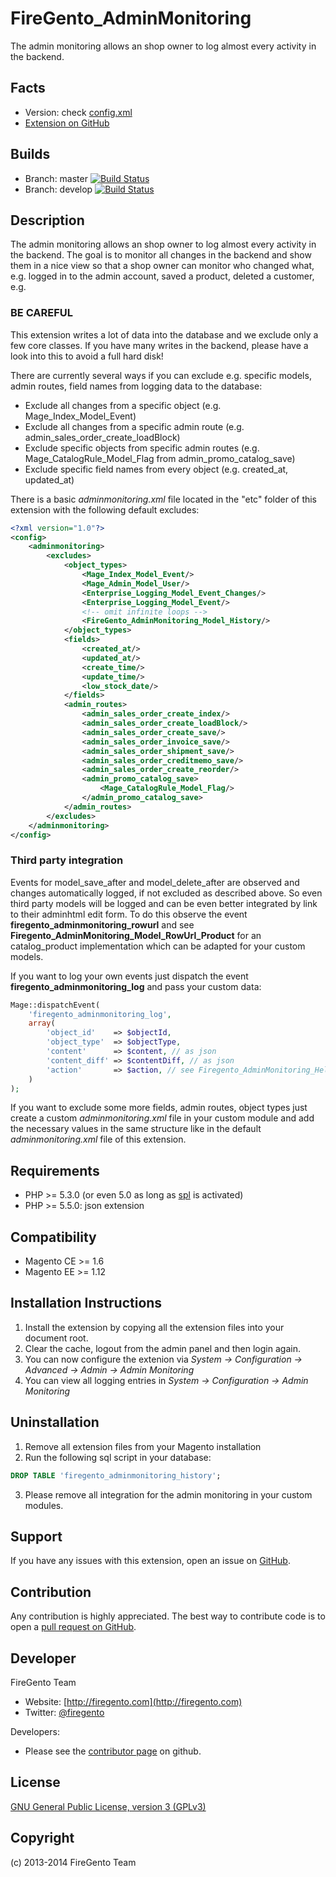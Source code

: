 FireGento_AdminMonitoring
=========================

The admin monitoring allows an shop owner to log almost every activity in the backend.

Facts
-----
- Version: check [config.xml](https://github.com/firegento/firegento-adminmonitoring/blob/master/src/app/code/community/FireGento/AdminMonitoring/etc/config.xml)
- [Extension on GitHub](https://github.com/firegento/firegento-adminmonitoring/)

Builds
------
- Branch: master [![Build Status](https://travis-ci.org/firegento/firegento-adminmonitoring.png?branch=master)](https://travis-ci.org/firegento/firegento-adminmonitoring)
- Branch: develop [![Build Status](https://travis-ci.org/firegento/firegento-adminmonitoring.png?branch=develop)](https://travis-ci.org/firegento/firegento-adminmonitoring)

Description
-----------
The admin monitoring allows an shop owner to log almost every activity in the backend. The goal is to monitor all changes in the backend and show them in a nice view so that
a shop owner can monitor who changed what, e.g. logged in to the admin account, saved a product, deleted a customer, e.g.

### BE CAREFUL
This extension writes a lot of data into the database and we exclude only a few core classes. If you have many writes in the backend, please have a look into this to avoid a full hard disk!

There are currently several ways if you can exclude e.g. specific models, admin routes, field names from logging data to the database:
- Exclude all changes from a specific object (e.g. Mage_Index_Model_Event)
- Exclude all changes from a specific admin route (e.g. admin_sales_order_create_loadBlock)
- Exclude specific objects from specific admin routes (e.g. Mage_CatalogRule_Model_Flag from admin_promo_catalog_save)
- Exclude specific field names from every object (e.g. created_at, updated_at)

There is a basic *adminmonitoring.xml* file located in the "etc" folder of this extension with the following default excludes:

```xml
<?xml version="1.0"?>
<config>
    <adminmonitoring>
        <excludes>
            <object_types>
                <Mage_Index_Model_Event/>
                <Mage_Admin_Model_User/>
                <Enterprise_Logging_Model_Event_Changes/>
                <Enterprise_Logging_Model_Event/>
                <!-- omit infinite loops -->
                <FireGento_AdminMonitoring_Model_History/>
            </object_types>
            <fields>
                <created_at/>
                <updated_at/>
                <create_time/>
                <update_time/>
                <low_stock_date/>
            </fields>
            <admin_routes>
                <admin_sales_order_create_index/>
                <admin_sales_order_create_loadBlock/>
                <admin_sales_order_create_save/>
                <admin_sales_order_invoice_save/>
                <admin_sales_order_shipment_save/>
                <admin_sales_order_creditmemo_save/>
                <admin_sales_order_create_reorder/>
                <admin_promo_catalog_save>
                    <Mage_CatalogRule_Model_Flag/>
                </admin_promo_catalog_save>
            </admin_routes>
        </excludes>
    </adminmonitoring>
</config>
```


### Third party integration

Events for model_save_after and model_delete_after are observed and changes automatically logged, if not excluded as described above.
So even third party models will be logged and can be even better integrated by link to their adminhtml edit form.
To do this observe the event **firegento_adminmonitoring_rowurl** and see **Firegento_AdminMonitoring_Model_RowUrl_Product** for an catalog_product implementation which can be adapted for your custom models.

If you want to log your own events just dispatch the event **firegento_adminmonitoring_log** and pass your custom data:

```php
Mage::dispatchEvent(
    'firegento_adminmonitoring_log',
    array(
        'object_id'    => $objectId,
        'object_type'  => $objectType,
        'content'      => $content, // as json
        'content_diff' => $contentDiff, // as json
        'action'       => $action, // see Firegento_AdminMonitoring_Helper_Data for possible ACTION constants
    )
);
```

If you want to exclude some more fields, admin routes, object types just create a custom *adminmonitoring.xml* file 
in your custom module and add the necessary values in the same structure like in the default *adminmonitoring.xml* file of this extension.


Requirements
------------
- PHP >= 5.3.0 (or even 5.0 as long as [spl](http://www.php.net/manual/en/book.spl.php) is activated)
- PHP >= 5.5.0: json extension

Compatibility
-------------
- Magento CE >= 1.6
- Magento EE >= 1.12

Installation Instructions
-------------------------
1. Install the extension by copying all the extension files into your document root.
2. Clear the cache, logout from the admin panel and then login again.
3. You can now configure the extenion via *System -> Configuration -> Advanced -> Admin -> Admin Monitoring*
4. You can view all logging entries in *System -> Configuration -> Admin Monitoring*

Uninstallation
--------------
1. Remove all extension files from your Magento installation
2. Run the following sql script in your database:

```sql
DROP TABLE 'firegento_adminmonitoring_history';
```

3. Please remove all integration for the admin monitoring in your custom modules.

Support
-------
If you have any issues with this extension, open an issue on [GitHub](https://github.com/firegento/firegento-adminmonitoring/issues).

Contribution
------------
Any contribution is highly appreciated. The best way to contribute code is to open a [pull request on GitHub](https://help.github.com/articles/using-pull-requests).

Developer
---------
FireGento Team
* Website: [http://firegento.com](http://firegento.com)
* Twitter: [@firegento](https://twitter.com/firegento)

Developers:
* Please see the [contributor page](https://github.com/firegento/firegento-adminmonitoring/graphs/contributors) on github.

License
-------
[GNU General Public License, version 3 (GPLv3)](http://opensource.org/licenses/gpl-3.0)

Copyright
---------
(c) 2013-2014 FireGento Team
